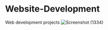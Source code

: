 # Website-Development
Web development projects
![Screenshot (1334)](https://user-images.githubusercontent.com/70249248/111474113-b5f89500-8751-11eb-80c9-a96231fa02f1.png)
